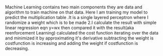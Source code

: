 Machine Learning contains two main components they are data and algorithm to train machine on that data. Here I am training my model to predict the multiplication table .It is a single layered perceptron where I randomize a weight which is to be made 2.I calculate the result with simple linear regression eqn y=wx then compared it with the result(aka reenforcement Learning) calculated the cost function iterating over the data and minimized it by approximating it's derivative subtracting the weight is costfunction is increasing and adding the weight if costfunction is decreasing.
